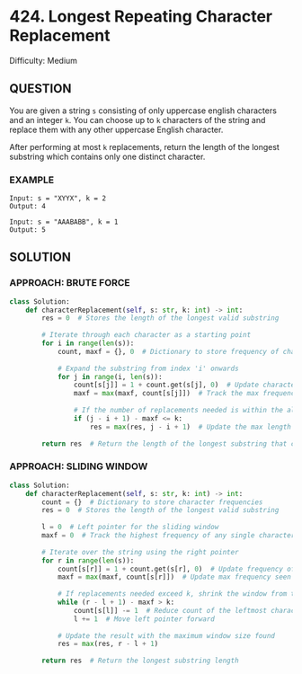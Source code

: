 # 424. Longest Repeating Character Replacement
Difficulty: Medium

## QUESTION

You are given a string `s` consisting of only uppercase english characters and an integer `k`. You can choose up to `k` characters of the string and replace them with any other uppercase English character.

After performing at most `k` replacements, return the length of the longest substring which contains only one distinct character.

### EXAMPLE

```
Input: s = "XYYX", k = 2
Output: 4
```

```
Input: s = "AAABABB", k = 1
Output: 5
```

## SOLUTION


### APPROACH: BRUTE FORCE

```python
class Solution:
    def characterReplacement(self, s: str, k: int) -> int:
        res = 0  # Stores the length of the longest valid substring
        
        # Iterate through each character as a starting point
        for i in range(len(s)):
            count, maxf = {}, 0  # Dictionary to store frequency of characters, max frequency tracker
            
            # Expand the substring from index 'i' onwards
            for j in range(i, len(s)):
                count[s[j]] = 1 + count.get(s[j], 0)  # Update character frequency
                maxf = max(maxf, count[s[j]])  # Track the max frequency of any character in the window
                
                # If the number of replacements needed is within the allowed limit (k)
                if (j - i + 1) - maxf <= k:
                    res = max(res, j - i + 1)  # Update the max length found
        
        return res  # Return the length of the longest substring that can be transformed
```


### APPROACH: SLIDING WINDOW

```python
class Solution:
    def characterReplacement(self, s: str, k: int) -> int:
        count = {}  # Dictionary to store character frequencies
        res = 0  # Stores the length of the longest valid substring
        
        l = 0  # Left pointer for the sliding window
        maxf = 0  # Track the highest frequency of any single character in the current window
        
        # Iterate over the string using the right pointer
        for r in range(len(s)):
            count[s[r]] = 1 + count.get(s[r], 0)  # Update frequency of current character
            maxf = max(maxf, count[s[r]])  # Update max frequency seen in the window
            
            # If replacements needed exceed k, shrink the window from the left
            while (r - l + 1) - maxf > k:
                count[s[l]] -= 1  # Reduce count of the leftmost character
                l += 1  # Move left pointer forward
            
            # Update the result with the maximum window size found
            res = max(res, r - l + 1)
        
        return res  # Return the longest substring length
```
